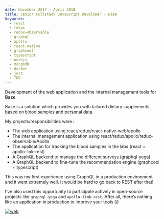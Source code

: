 ```yaml
---
date: November 2017 - April 2018
title: Senior Fullstack JavaScript Developer - Baze
keywords:
  - react
  - redux
  - redux−observable
  - graphql
  - apollo
  - react-native
  - graphcool
  - typescript
  - nodejs
  - mongodb
  - docker
  - jest
  - TDD
---
```


Development of the web application and the internal management tools for **Baze**.

Baze is a solution which provides you with tailored dietary supplements based on blood samples and personal data.

My projects/responsibilities were :
  -	The web application using react/redux/react-native-web/apollo
  -	The internal management application using react/redux/apollo/redux-observable/Apollo
  -	The application for tracking the blood samples in the labs (react + apollo-link-rest)
  -	A GraphQL backend to manage the different surveys (graphql-yoga)
  - A GraphQL backend to fine-tune the recommendation engine (graphcool + typescript)

This was my first experience using GraphQL in a production environment and it went extremely well. It would be hard to go back to REST after that!

I’ve also used this opportunity to participate actively in open-source projects like `graphql-yoga` and `apollo-link-rest`. After all, there’s nothing like an application in production to improve your tools 😊


[![web](/web-badge.svg)](https://baze.com)
